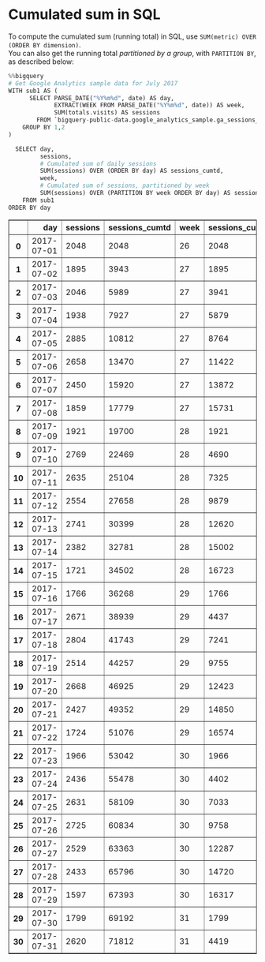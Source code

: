 # Cumulated sum in SQL

To compute the cumulated sum (running total) in SQL, use `SUM(metric) OVER (ORDER BY dimension)`.  
You can also get the running total *partitioned by a group*, with `PARTITION BY`, as described below:

```python
%%bigquery
# Get Google Analytics sample data for July 2017
WITH sub1 AS (
      SELECT PARSE_DATE("%Y%m%d", date) AS day,
             EXTRACT(WEEK FROM PARSE_DATE("%Y%m%d", date)) AS week,
             SUM(totals.visits) AS sessions
        FROM `bigquery-public-data.google_analytics_sample.ga_sessions_201707*` 
    GROUP BY 1,2
)

  SELECT day,
         sessions,
         # Cumulated sum of daily sessions
         SUM(sessions) OVER (ORDER BY day) AS sessions_cumtd,
         week,
         # Cumulated sum of sessions, partitioned by week
         SUM(sessions) OVER (PARTITION BY week ORDER BY day) AS sessions_cumtd_week
    FROM sub1
ORDER BY day
```

<div>

<table border="1" class="dataframe">
  <thead>
    <tr style="text-align: right;">
      <th></th>
      <th>day</th>
      <th>sessions</th>
      <th>sessions_cumtd</th>
      <th>week</th>
      <th>sessions_cumtd_week</th>
    </tr>
  </thead>
  <tbody>
    <tr>
      <th>0</th>
      <td>2017-07-01</td>
      <td>2048</td>
      <td>2048</td>
      <td>26</td>
      <td>2048</td>
    </tr>
    <tr>
      <th>1</th>
      <td>2017-07-02</td>
      <td>1895</td>
      <td>3943</td>
      <td>27</td>
      <td>1895</td>
    </tr>
    <tr>
      <th>2</th>
      <td>2017-07-03</td>
      <td>2046</td>
      <td>5989</td>
      <td>27</td>
      <td>3941</td>
    </tr>
    <tr>
      <th>3</th>
      <td>2017-07-04</td>
      <td>1938</td>
      <td>7927</td>
      <td>27</td>
      <td>5879</td>
    </tr>
    <tr>
      <th>4</th>
      <td>2017-07-05</td>
      <td>2885</td>
      <td>10812</td>
      <td>27</td>
      <td>8764</td>
    </tr>
    <tr>
      <th>5</th>
      <td>2017-07-06</td>
      <td>2658</td>
      <td>13470</td>
      <td>27</td>
      <td>11422</td>
    </tr>
    <tr>
      <th>6</th>
      <td>2017-07-07</td>
      <td>2450</td>
      <td>15920</td>
      <td>27</td>
      <td>13872</td>
    </tr>
    <tr>
      <th>7</th>
      <td>2017-07-08</td>
      <td>1859</td>
      <td>17779</td>
      <td>27</td>
      <td>15731</td>
    </tr>
    <tr>
      <th>8</th>
      <td>2017-07-09</td>
      <td>1921</td>
      <td>19700</td>
      <td>28</td>
      <td>1921</td>
    </tr>
    <tr>
      <th>9</th>
      <td>2017-07-10</td>
      <td>2769</td>
      <td>22469</td>
      <td>28</td>
      <td>4690</td>
    </tr>
    <tr>
      <th>10</th>
      <td>2017-07-11</td>
      <td>2635</td>
      <td>25104</td>
      <td>28</td>
      <td>7325</td>
    </tr>
    <tr>
      <th>11</th>
      <td>2017-07-12</td>
      <td>2554</td>
      <td>27658</td>
      <td>28</td>
      <td>9879</td>
    </tr>
    <tr>
      <th>12</th>
      <td>2017-07-13</td>
      <td>2741</td>
      <td>30399</td>
      <td>28</td>
      <td>12620</td>
    </tr>
    <tr>
      <th>13</th>
      <td>2017-07-14</td>
      <td>2382</td>
      <td>32781</td>
      <td>28</td>
      <td>15002</td>
    </tr>
    <tr>
      <th>14</th>
      <td>2017-07-15</td>
      <td>1721</td>
      <td>34502</td>
      <td>28</td>
      <td>16723</td>
    </tr>
    <tr>
      <th>15</th>
      <td>2017-07-16</td>
      <td>1766</td>
      <td>36268</td>
      <td>29</td>
      <td>1766</td>
    </tr>
    <tr>
      <th>16</th>
      <td>2017-07-17</td>
      <td>2671</td>
      <td>38939</td>
      <td>29</td>
      <td>4437</td>
    </tr>
    <tr>
      <th>17</th>
      <td>2017-07-18</td>
      <td>2804</td>
      <td>41743</td>
      <td>29</td>
      <td>7241</td>
    </tr>
    <tr>
      <th>18</th>
      <td>2017-07-19</td>
      <td>2514</td>
      <td>44257</td>
      <td>29</td>
      <td>9755</td>
    </tr>
    <tr>
      <th>19</th>
      <td>2017-07-20</td>
      <td>2668</td>
      <td>46925</td>
      <td>29</td>
      <td>12423</td>
    </tr>
    <tr>
      <th>20</th>
      <td>2017-07-21</td>
      <td>2427</td>
      <td>49352</td>
      <td>29</td>
      <td>14850</td>
    </tr>
    <tr>
      <th>21</th>
      <td>2017-07-22</td>
      <td>1724</td>
      <td>51076</td>
      <td>29</td>
      <td>16574</td>
    </tr>
    <tr>
      <th>22</th>
      <td>2017-07-23</td>
      <td>1966</td>
      <td>53042</td>
      <td>30</td>
      <td>1966</td>
    </tr>
    <tr>
      <th>23</th>
      <td>2017-07-24</td>
      <td>2436</td>
      <td>55478</td>
      <td>30</td>
      <td>4402</td>
    </tr>
    <tr>
      <th>24</th>
      <td>2017-07-25</td>
      <td>2631</td>
      <td>58109</td>
      <td>30</td>
      <td>7033</td>
    </tr>
    <tr>
      <th>25</th>
      <td>2017-07-26</td>
      <td>2725</td>
      <td>60834</td>
      <td>30</td>
      <td>9758</td>
    </tr>
    <tr>
      <th>26</th>
      <td>2017-07-27</td>
      <td>2529</td>
      <td>63363</td>
      <td>30</td>
      <td>12287</td>
    </tr>
    <tr>
      <th>27</th>
      <td>2017-07-28</td>
      <td>2433</td>
      <td>65796</td>
      <td>30</td>
      <td>14720</td>
    </tr>
    <tr>
      <th>28</th>
      <td>2017-07-29</td>
      <td>1597</td>
      <td>67393</td>
      <td>30</td>
      <td>16317</td>
    </tr>
    <tr>
      <th>29</th>
      <td>2017-07-30</td>
      <td>1799</td>
      <td>69192</td>
      <td>31</td>
      <td>1799</td>
    </tr>
    <tr>
      <th>30</th>
      <td>2017-07-31</td>
      <td>2620</td>
      <td>71812</td>
      <td>31</td>
      <td>4419</td>
    </tr>
  </tbody>
</table>
</div>

